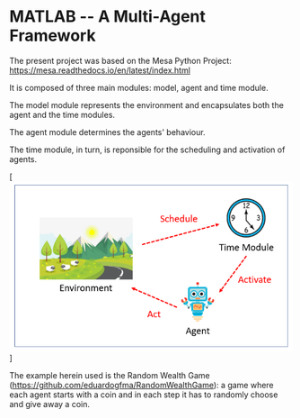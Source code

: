 # MATLAB -- A Multi-Agent Framework
The present project was based on the Mesa Python Project: https://mesa.readthedocs.io/en/latest/index.html

It is composed of three main modules: model, agent and time module.

The model module represents the environment and encapsulates both the agent and the time modules.

The agent module determines the agents' behaviour.

The time module, in turn, is reponsible for the scheduling and activation of agents.

[![MAScheme](MAScheme.png)]


The example herein used is the Random Wealth Game (https://github.com/eduardogfma/RandomWealthGame): a game where each agent starts with a coin and in each step it has to randomly choose and give away a coin.

